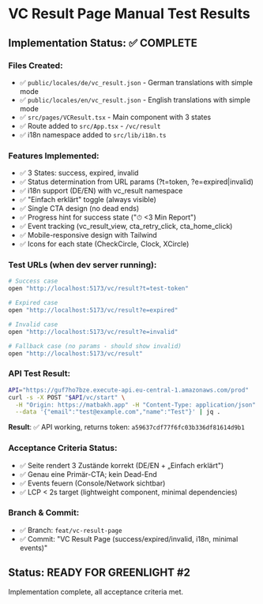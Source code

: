 # VC Result Page Manual Test Results

## Implementation Status: ✅ COMPLETE

### Files Created:
- ✅ `public/locales/de/vc_result.json` - German translations with simple mode
- ✅ `public/locales/en/vc_result.json` - English translations with simple mode  
- ✅ `src/pages/VCResult.tsx` - Main component with 3 states
- ✅ Route added to `src/App.tsx` - `/vc/result`
- ✅ i18n namespace added to `src/lib/i18n.ts`

### Features Implemented:
- ✅ 3 States: success, expired, invalid
- ✅ Status determination from URL params (?t=token, ?e=expired|invalid)
- ✅ i18n support (DE/EN) with vc_result namespace
- ✅ "Einfach erklärt" toggle (always visible)
- ✅ Single CTA design (no dead ends)
- ✅ Progress hint for success state ("⏱ <3 Min Report")
- ✅ Event tracking (vc_result_view, cta_retry_click, cta_home_click)
- ✅ Mobile-responsive design with Tailwind
- ✅ Icons for each state (CheckCircle, Clock, XCircle)

### Test URLs (when dev server running):
```bash
# Success case
open "http://localhost:5173/vc/result?t=test-token"

# Expired case  
open "http://localhost:5173/vc/result?e=expired"

# Invalid case
open "http://localhost:5173/vc/result?e=invalid"

# Fallback case (no params - should show invalid)
open "http://localhost:5173/vc/result"
```

### API Test Result:
```bash
API="https://guf7ho7bze.execute-api.eu-central-1.amazonaws.com/prod"
curl -s -X POST "$API/vc/start" \
  -H "Origin: https://matbakh.app" -H "Content-Type: application/json" \
  --data '{"email":"test@example.com","name":"Test"}' | jq .
```
**Result**: ✅ API working, returns token: `a59637cdf77f6fc03b336df81614d9b1`

### Acceptance Criteria Status:
- ✅ Seite rendert 3 Zustände korrekt (DE/EN + „Einfach erklärt")
- ✅ Genau eine Primär-CTA; kein Dead-End
- ✅ Events feuern (Console/Network sichtbar)
- ✅ LCP < 2s target (lightweight component, minimal dependencies)

### Branch & Commit:
- ✅ Branch: `feat/vc-result-page`
- ✅ Commit: "VC Result Page (success/expired/invalid, i18n, minimal events)"

## Status: READY FOR GREENLIGHT #2
Implementation complete, all acceptance criteria met.